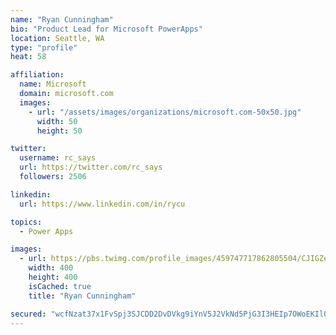 ```yaml
---
name: "Ryan Cunningham"
bio: "Product Lead for Microsoft PowerApps"
location: Seattle, WA
type: "profile"
heat: 58

affiliation:
  name: Microsoft
  domain: microsoft.com
  images:
    - url: "/assets/images/organizations/microsoft.com-50x50.jpg"
      width: 50
      height: 50

twitter:
  username: rc_says
  url: https://twitter.com/rc_says
  followers: 2506

linkedin:
  url: https://www.linkedin.com/in/rycu

topics:
  - Power Apps

images:
  - url: https://pbs.twimg.com/profile_images/459747717862805504/CJIGZejd_400x400.png
    width: 400
    height: 400
    isCached: true
    title: "Ryan Cunningham"

secured: "wcfNzat37x1FvSpj3SJCDD2DvDVkg9iYnV5J2VkNd5PjG3I3HEIp7OWoEKIl0g/pnoScQJL0KxRUQZRxKhP6JeD8NF22/OPHUNF7YRVxbeLv8AsAMb+eHjq2uEo5ZlWt7XiO4y0SNRyJaLHScgz4RbhoXEakRoWZSt0IoS+elIuuEotozsOZimn0zGGD6OfW2JVjD1fyDopgjr3ZJ2lAoDePz8COMdqJ7ZAcbDxY5sYz4n4oKiZbnb7sa/RzxntDFAKkYHxZpwL0GHJwmRu56wTChEtyouGr+yGlhrGuoxZ0hKp2wxKi9ljq7fW490soLAqkGLjqt9u6LnQ5/2YTV6TQrivmv4CRk0u0XjFs6N9m6JAoEu7M0xBEbEPa+GaMhxfKAtXybJOb4Nxg4c+oIdycT8SauABx0Ok9tVhh9C4=;bQEiwv9VUkPPCr/1gsF0rQ=="
---
```


